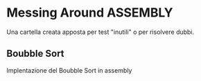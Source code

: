 # Messing Around ASSEMBLY

Una cartella creata apposta per test "inutili" o per risolvere dubbi.

## Boubble Sort

Implentazione del Boubble Sort in assembly
